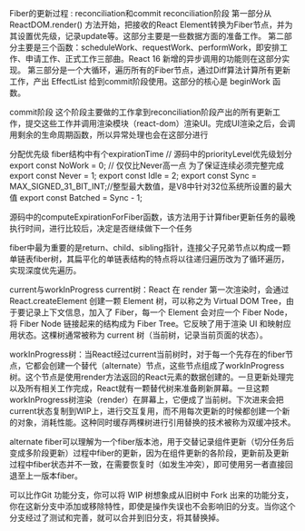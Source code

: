 Fiber的更新过程 :
reconciliation和commit
reconciliation阶段
第一部分从 ReactDOM.render() 方法开始，把接收的React Element转换为Fiber节点，并为其设置优先级，记录update等。这部分主要是一些数据方面的准备工作。
第二部分主要是三个函数：scheduleWork、requestWork、performWork，即安排工作、申请工作、正式工作三部曲。React 16 新增的异步调用的功能则在这部分实现。
第三部分是一个大循环，遍历所有的Fiber节点，通过Diff算法计算所有更新工作，产出 EffectList 给到commit阶段使用。这部分的核心是 beginWork 函数。

commit阶段
这个阶段主要做的工作拿到reconciliation阶段产出的所有更新工作，提交这些工作并调用渲染模块（react-dom）渲染UI。完成UI渲染之后，会调用剩余的生命周期函数，所以异常处理也会在这部分进行

分配优先级
fiber结构中有个expirationTime
// 源码中的priorityLevel优先级划分
export const NoWork = 0;
// 仅仅比Never高一点 为了保证连续必须完整完成
export const Never = 1;
export const Idle = 2;
export const Sync = MAX_SIGNED_31_BIT_INT;//整型最大数值，是V8中针对32位系统所设置的最大值
export const Batched = Sync - 1;

源码中的computeExpirationForFiber函数，该方法用于计算fiber更新任务的最晚执行时间，进行比较后，决定是否继续做下一个任务


fiber中最为重要的是return、child、sibling指针，连接父子兄弟节点以构成一颗单链表fiber树，其扁平化的单链表结构的特点将以往递归遍历改为了循环遍历，实现深度优先遍历。

current与workInProgress
current树：React 在 render 第一次渲染时，会通过 React.createElement 创建一颗 Element 树，可以称之为 Virtual DOM Tree，由于要记录上下文信息，加入了 Fiber，每一个 Element 会对应一个 Fiber Node，将 Fiber Node 链接起来的结构成为 Fiber Tree。它反映了用于渲染 UI 和映射应用状态。这棵树通常被称为 current 树（当前树，记录当前页面的状态）。

workInProgress树：当React经过current当前树时，对于每一个先存在的fiber节点，它都会创建一个替代（alternate）节点，这些节点组成了workInProgress树。这个节点是使用render方法返回的React元素的数据创建的。一旦更新处理完以及所有相关工作完成，React就有一颗替代树来准备刷新屏幕。一旦这颗workInProgress树渲染（render）在屏幕上，它便成了当前树。下次进来会把current状态复制到WIP上，进行交互复用，而不用每次更新的时候都创建一个新的对象，消耗性能。这种同时缓存两棵树进行引用替换的技术被称为双缓冲技术。

alternate fiber可以理解为一个fiber版本池，用于交替记录组件更新（切分任务后变成多阶段更新）过程中fiber的更新，因为在组件更新的各阶段，更新前及更新过程中fiber状态并不一致，在需要恢复时（如发生冲突），即可使用另一者直接回退至上一版本fiber。

可以比作Git 功能分支，你可以将 WIP 树想象成从旧树中 Fork 出来的功能分支，你在这新分支中添加或移除特性，即使是操作失误也不会影响旧的分支。当你这个分支经过了测试和完善，就可以合并到旧分支，将其替换掉。

